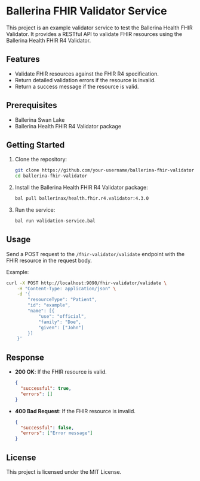 # Ballerina FHIR Validator Service

This project is an example validator service to test the Ballerina Health FHIR Validator. It provides a RESTful API to validate FHIR resources using the Ballerina Health FHIR R4 Validator.

## Features

- Validate FHIR resources against the FHIR R4 specification.
- Return detailed validation errors if the resource is invalid.
- Return a success message if the resource is valid.

## Prerequisites

- Ballerina Swan Lake
- Ballerina Health FHIR R4 Validator package

## Getting Started

1. Clone the repository:

   ```sh
   git clone https://github.com/your-username/ballerina-fhir-validator.git
   cd ballerina-fhir-validator
   ```

2. Install the Ballerina Health FHIR R4 Validator package:

   ```sh
   bal pull ballerinax/health.fhir.r4.validator:4.3.0
   ```

3. Run the service:

   ```sh
   bal run validation-service.bal
   ```

## Usage

Send a POST request to the `/fhir-validator/validate` endpoint with the FHIR resource in the request body.

Example:

```sh
curl -X POST http://localhost:9090/fhir-validator/validate \
    -H "Content-Type: application/json" \
    -d '{
        "resourceType": "Patient",
        "id": "example",
        "name": [{
            "use": "official",
            "family": "Doe",
            "given": ["John"]
        }]
    }'
```

## Response

- **200 OK**: If the FHIR resource is valid.

  ```json
  {
    "successful": true,
    "errors": []
  }
  ```

- **400 Bad Request**: If the FHIR resource is invalid.

  ```json
  {
    "successful": false,
    "errors": ["Error message"]
  }
  ```

## License

This project is licensed under the MIT License.
